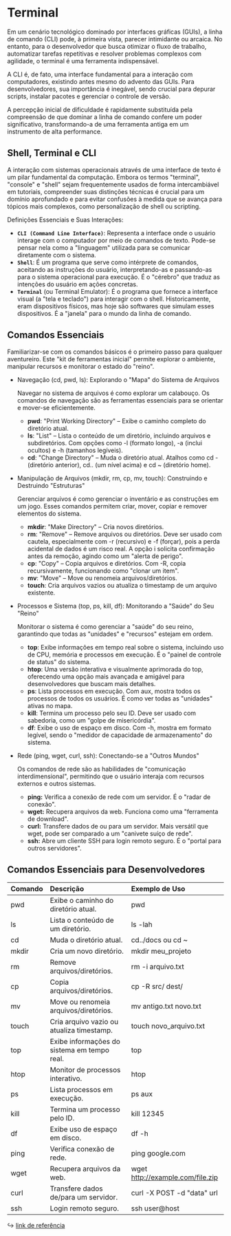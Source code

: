 # Terminal

Em um cenário tecnológico dominado por interfaces gráficas (GUIs), a linha de comando (CLI) pode, à primeira vista, parecer intimidante ou arcaica. No entanto, para o desenvolvedor que busca otimizar o fluxo de trabalho, automatizar tarefas repetitivas e resolver problemas complexos com agilidade, o terminal é uma ferramenta indispensável.

A CLI é, de fato, uma interface fundamental para a interação com computadores, existindo antes mesmo do advento das GUIs. Para desenvolvedores, sua importância é inegável, sendo crucial para depurar scripts, instalar pacotes e gerenciar o controle de versão.

A percepção inicial de dificuldade é rapidamente substituída pela compreensão de que dominar a linha de comando confere um poder significativo, transformando-a de uma ferramenta antiga em um instrumento de alta performance.

## Shell, Terminal e CLI

A interação com sistemas operacionais através de uma interface de texto é um pilar fundamental da computação. Embora os termos "terminal", "console" e "shell" sejam frequentemente usados de forma intercambiável em tutoriais, compreender suas distinções técnicas é crucial para um domínio aprofundado e para evitar confusões à medida que se avança para tópicos mais complexos, como personalização de shell ou scripting.

Definições Essenciais e Suas Interações:

- **`CLI (Command Line Interface)`**: Representa a interface onde o usuário interage com o computador por meio de comandos de texto. Pode-se pensar nela como a "linguagem" utilizada para se comunicar diretamente com o sistema.
- **`Shell`**: É um programa que serve como intérprete de comandos, aceitando as instruções do usuário, interpretando-as e passando-as para o sistema operacional para execução. É o "cérebro" que traduz as intenções do usuário em ações concretas.
- **`Terminal`** (ou Terminal Emulator): É o programa que fornece a interface visual (a "tela e teclado") para interagir com o shell. Historicamente, eram dispositivos físicos, mas hoje são softwares que simulam esses dispositivos. É a "janela" para o mundo da linha de comando.

## Comandos Essenciais

Familiarizar-se com os comandos básicos é o primeiro passo para qualquer aventureiro. Este "kit de ferramentas inicial" permite explorar o ambiente, manipular recursos e monitorar o estado do "reino".

- Navegação (cd, pwd, ls): Explorando o "Mapa" do Sistema de Arquivos

    Navegar no sistema de arquivos é como explorar um calabouço. Os comandos de navegação são as ferramentas essenciais para se orientar e mover-se eficientemente.

    - **pwd**: "Print Working Directory" – Exibe o caminho completo do diretório atual.
    - **ls**: "List" – Lista o conteúdo de um diretório, incluindo arquivos e subdiretórios. Com opções como -l (formato longo), -a (inclui ocultos) e -h (tamanhos legíveis).
    - **cd**: "Change Directory" – Muda o diretório atual. Atalhos como cd - (diretório anterior), cd.. (um nível acima) e cd ~ (diretório home).

- Manipulação de Arquivos (mkdir, rm, cp, mv, touch): Construindo e Destruindo "Estruturas"

    Gerenciar arquivos é como gerenciar o inventário e as construções em um jogo. Esses comandos permitem criar, mover, copiar e remover elementos do sistema.

    - **mkdir**: "Make Directory" – Cria novos diretórios.
    - **rm**: "Remove" – Remove arquivos ou diretórios. Deve ser usado com cautela, especialmente com -r (recursivo) e -f (forçar), pois a perda acidental de dados é um risco real. A opção i solicita confirmação antes da remoção, agindo como um "alerta de perigo".
    - **cp**: "Copy" – Copia arquivos e diretórios. Com -R, copia recursivamente, funcionando como "clonar um item".
    - **mv**: "Move" – Move ou renomeia arquivos/diretórios.
    - **touch**: Cria arquivos vazios ou atualiza o timestamp de um arquivo existente.

- Processos e Sistema (top, ps, kill, df): Monitorando a "Saúde" do Seu "Reino"

    Monitorar o sistema é como gerenciar a "saúde" do seu reino, garantindo que todas as "unidades" e "recursos" estejam em ordem.

    - **top**: Exibe informações em tempo real sobre o sistema, incluindo uso de CPU, memória e processos em execução. É o "painel de controle de status" do sistema.
    - **htop**: Uma versão interativa e visualmente aprimorada do top, oferecendo uma opção mais avançada e amigável para desenvolvedores que buscam mais detalhes.
    - **ps**: Lista processos em execução. Com aux, mostra todos os processos de todos os usuários. É como ver todas as "unidades" ativas no mapa.
    - **kill**: Termina um processo pelo seu ID. Deve ser usado com sabedoria, como um "golpe de misericórdia".
    - **df**: Exibe o uso de espaço em disco. Com -h, mostra em formato legível, sendo o "medidor de capacidade de armazenamento" do sistema.

- Rede (ping, wget, curl, ssh): Conectando-se a "Outros Mundos"

    Os comandos de rede são as habilidades de "comunicação interdimensional", permitindo que o usuário interaja com recursos externos e outros sistemas.

    - **ping:** Verifica a conexão de rede com um servidor. É o "radar de conexão".
    - **wget:** Recupera arquivos da web. Funciona como uma "ferramenta de download".
    - **curl:** Transfere dados de ou para um servidor. Mais versátil que wget, pode ser comparado a um "canivete suíço de rede".
    - **ssh:** Abre um cliente SSH para login remoto seguro. É o "portal para outros servidores".

## Comandos Essenciais para Desenvolvedores

<table>
    <thead>
        <tr>
            <th align="left">Comando</th>
            <th align="left">Descrição</th>
            <th align="left">Exemplo de Uso</th>
        </tr>
    </thead>
    <tbody>
        <tr>
            <td align="left">pwd</td>
            <td align="left">Exibe o caminho do diretório atual.</td>
            <td align="left">pwd</td>
        </tr>
        <tr>
            <td align="left">ls</td>
            <td align="left">Lista o conteúdo de um diretório.</td>
            <td align="left">ls -lah</td>
        </tr>
        <tr>
            <td align="left">cd</td><td align="left">Muda o diretório atual.</td>
            <td align="left">cd../docs ou cd ~</td>
        </tr>
        <tr>
            <td align="left">mkdir</td>
            <td align="left">Cria um novo diretório.</td>
            <td align="left">mkdir meu_projeto</td>
        </tr>
        <tr>
            <td align="left">rm</td>
            <td align="left">Remove arquivos/diretórios.</td>
            <td align="left">rm -i arquivo.txt</td>
        </tr>
        <tr>
            <td align="left">cp</td>
            <td align="left">Copia arquivos/diretórios.</td>
            <td align="left">cp -R src/ dest/</td>
        </tr>
        <tr>
            <td align="left">mv</td>
            <td align="left">Move ou renomeia arquivos/diretórios.</td>
            <td align="left">mv antigo.txt novo.txt</td>
        </tr>
        <tr>
            <td align="left">touch</td>
            <td align="left">Cria arquivo vazio ou atualiza timestamp.</td>
            <td align="left">touch novo_arquivo.txt</td>
        </tr>
        <tr>
            <td align="left">top</td>
            <td align="left">Exibe informações do sistema em tempo real.</td>
            <td align="left">top</td>
        </tr>
        <tr>
            <td align="left">htop</td>
            <td align="left">Monitor de processos interativo.</td>
            <td align="left">htop</td>
        </tr>
        <tr>
            <td align="left">ps</td>
            <td align="left">Lista processos em execução.</td>
            <td align="left">ps aux</td>
        </tr>
        <tr>
            <td align="left">kill</td>
            <td align="left">Termina um processo pelo ID.</td>
            <td align="left">kill 12345</td>
        </tr>
        <tr>
            <td align="left">df</td>
            <td align="left">Exibe uso de espaço em disco.</td>
            <td align="left">df -h</td>
        </tr>
        <tr>
            <td align="left">ping</td>
            <td align="left">Verifica conexão de rede.</td>
            <td align="left">ping google.com</td>
        </tr>
        <tr>
            <td align="left">wget</td>
            <td align="left">Recupera arquivos da web.</td>
            <td align="left">wget <a href="http://example.com/file.zip" rel="nofollow">http://example.com/file.zip</a></td>
        </tr>
        <tr>
            <td align="left">curl</td>
            <td align="left">Transfere dados de/para um servidor.</td>
            <td align="left">curl -X POST -d "data" url</td>
        </tr>
        <tr>
            <td align="left">ssh</td>
            <td align="left">Login remoto seguro.</td>
            <td align="left">ssh user@host</td>
        </tr>
    </tbody>
</table>

:arrow_right_hook: [link de referência](https://www.tabnews.com.br/DevPunkDaSilva/a-jornada-do-desenvolvedor-no-terminal-parte-1)
